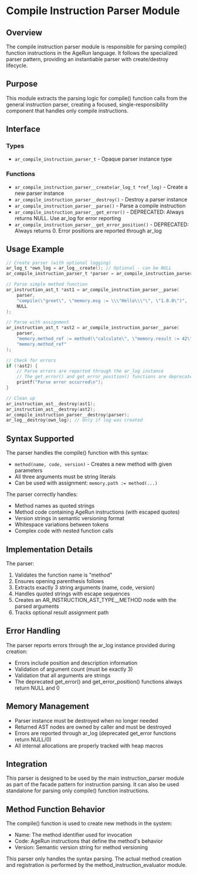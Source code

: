 # Compile Instruction Parser Module

## Overview

The compile instruction parser module is responsible for parsing compile() function instructions in the AgeRun language. It follows the specialized parser pattern, providing an instantiable parser with create/destroy lifecycle.

## Purpose

This module extracts the parsing logic for compile() function calls from the general instruction parser, creating a focused, single-responsibility component that handles only compile instructions.

## Interface

### Types

- `ar_compile_instruction_parser_t` - Opaque parser instance type

### Functions

- `ar_compile_instruction_parser__create(ar_log_t *ref_log)` - Create a new parser instance
- `ar_compile_instruction_parser__destroy()` - Destroy a parser instance
- `ar_compile_instruction_parser__parse()` - Parse a compile instruction
- `ar_compile_instruction_parser__get_error()` - DEPRECATED: Always returns NULL. Use ar_log for error reporting
- `ar_compile_instruction_parser__get_error_position()` - DEPRECATED: Always returns 0. Error positions are reported through ar_log

## Usage Example

```c
// Create parser (with optional logging)
ar_log_t *own_log = ar_log__create(); // Optional - can be NULL
ar_compile_instruction_parser_t *parser = ar_compile_instruction_parser__create(own_log);

// Parse simple method function
ar_instruction_ast_t *ast1 = ar_compile_instruction_parser__parse(
    parser, 
    "compile(\"greet\", \"memory.msg := \\\"Hello\\\"\", \"1.0.0\")", 
    NULL
);

// Parse with assignment
ar_instruction_ast_t *ast2 = ar_compile_instruction_parser__parse(
    parser,
    "memory.method_ref := method(\"calculate\", \"memory.result := 42\", \"2.0.0\")",
    "memory.method_ref"
);

// Check for errors
if (!ast2) {
    // Parse errors are reported through the ar_log instance
    // The get_error() and get_error_position() functions are deprecated
    printf("Parse error occurred\n");
}

// Clean up
ar_instruction_ast__destroy(ast1);
ar_instruction_ast__destroy(ast2);
ar_compile_instruction_parser__destroy(parser);
ar_log__destroy(own_log); // Only if log was created
```

## Syntax Supported

The parser handles the compile() function with this syntax:
- `method(name, code, version)` - Creates a new method with given parameters
- All three arguments must be string literals
- Can be used with assignment: `memory.path := method(...)`

The parser correctly handles:
- Method names as quoted strings
- Method code containing AgeRun instructions (with escaped quotes)
- Version strings in semantic versioning format
- Whitespace variations between tokens
- Complex code with nested function calls

## Implementation Details

The parser:
1. Validates the function name is "method"
2. Ensures opening parenthesis follows
3. Extracts exactly 3 string arguments (name, code, version)
4. Handles quoted strings with escape sequences
5. Creates an AR_INSTRUCTION_AST_TYPE__METHOD node with the parsed arguments
6. Tracks optional result assignment path

## Error Handling

The parser reports errors through the ar_log instance provided during creation:
- Errors include position and description information
- Validation of argument count (must be exactly 3)
- Validation that all arguments are strings
- The deprecated get_error() and get_error_position() functions always return NULL and 0

## Memory Management

- Parser instance must be destroyed when no longer needed
- Returned AST nodes are owned by caller and must be destroyed
- Errors are reported through ar_log (deprecated get_error functions return NULL/0)
- All internal allocations are properly tracked with heap macros

## Integration

This parser is designed to be used by the main instruction_parser module as part of the facade pattern for instruction parsing. It can also be used standalone for parsing only compile() function instructions.

## Method Function Behavior

The compile() function is used to create new methods in the system:
- Name: The method identifier used for invocation
- Code: AgeRun instructions that define the method's behavior
- Version: Semantic version string for method versioning

This parser only handles the syntax parsing. The actual method creation and registration is performed by the method_instruction_evaluator module.